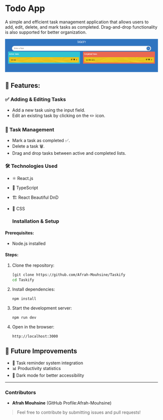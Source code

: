 # Todo App

A simple and efficient task management application that allows users to add, edit, delete, and mark tasks as completed. Drag-and-drop functionality is also supported for better organization.

![Task Example](https://github.com/Afrah-Mouhsine/Taskify/blob/main/Taskify-Project/public/example%20task.png)

## 🚀 Features:

### **✅ Adding & Editing Tasks**
  - Add a new task using the input field.
  - Edit an existing task by clicking on the ✏️ icon.

### **📌 Task Management**
  - Mark a task as completed ✅.
  - Delete a task 🗑️.
  - Drag and drop tasks between active and completed lists.

### **🛠️ Technologies Used**
  - ⚛️ React.js
  - 📜 TypeScript
  - 🏗️ React Beautiful DnD
  - 🎨 CSS

    ### Installation & Setup

#### Prerequisites:
- Node.js installed

#### Steps:
1. Clone the repository:
   ```sh
   [git clone https://github.com/Afrah-Mouhsine/Taskify
   cd Taskify
   ```
2. Install dependencies:
   ```sh
   npm install
   ```
3. Start the development server:
   ```sh
   npm run dev
   ```
4. Open in the browser:
   ```
   http://localhost:3000
   ```

## 🎯 Future Improvements
- 📅 Task reminder system integration
- 📊 Productivity statistics
- 🌙 Dark mode for better accessibility


---
### Contributors
- **Afrah Mouhsine** (GitHub Profile:Afrah-Mouhsine)

> Feel free to contribute by submitting issues and pull requests!
